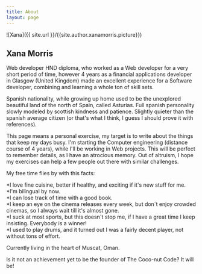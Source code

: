 ```yaml
---
title: About
layout: page
---
```

![Xana]({{ site.url }}/{{site.author.xanamorris.picture}})


<h2>Xana Morris</h2>

<p>Web developer HND diploma, who worked as a Web developer for a very short period of time, however 4 years as a financial applications developer in Glasgow (United Kingdom) made an excellent experience for a Software developer, combining and learning a whole ton of skill sets. </p>

<p>Spanish nationality, while growing up home used to be the unexplored beautiful land of the north of Spain, called Asturias. Full spanish personality slowly modeled by scottish kindness and patience. Slightly quieter than the spanish average citizen (or that's what I think, I guess I should prove it with references). </p>

 <p>This page means a personal exercise, my target is to write about the things that keep my days busy. I'm starting the Computer engineering (distance course of 4 years), while I'll be working in Web projects.
 This will be perfect to remember details, as I have an atrocious memory. Out of altruism, I hope my exercises can help a few people out there with similar challenges. </p>

<p>My free time flies by with this facts: <br>

*I love fine cuisine, better if healthy, and exciting if it's new stuff for me. <br>
*I'm bilingual by now. <br>
*I can lose track of time with a good book. <br>
*I keep an eye on the cinema releases every week, but don´t enjoy crowded cinemas, so I always wait till it's almost gone.<br>
*I suck at most sports, but this doesn´t stop me, if I have a great time I keep insisting. Everybody is a winner! <br>
*I used to play drums, and it turned out I was a fairly decent player, not without tons of effort. <br>
</p>

<p>Currently living in the heart of Muscat, Oman. </p>

<p>Is it not an achievement yet to be the founder of The Coco-nut Code? It will be!</p>




<!-- 

	<p>Desarrolladora de aplicaciones web de título, que a su vez nunca a trabajado como desarrolladora Web, pero si como desarrolladora de aplicaciones financieras durante 4 años en Glasgow, Reino Unido. </p>

<p>Esta página supone un ejercicio personal, mi objetivo es escribir sobre lo que va ocupando mis días. 
Y de forma egoísta me servirá para recordar los detalles de lo que voy estudiando, ya que tengo una memoria atroz. Si de forma altruísta facilito la vida a alguien más que se enfrente a retos similares, estupendo!  </p>



<h2>Skills</h2>

<ul class="skill-list">
	<li>HTML - Jade - Haml - Erb</li>
	<li>Responsive (Mobile First)</li>
	<li>CSS (Stylus, Sass, Less)</li>
	<li>Css Frameworks (Bootstrap, Foundation)</li>
	<li>Javascript (Design Patterns, Testes)</li>
	<li>NodeJS</li>
	<li>AngularJS - ReactJS</li>
	<li>Grunt - Gulp - Yeoman</li>
	<li>Git</li>
	<li>PHP</li>
	<li>Python</li>
	<li>MySQL - MongoDB</li>
	<li>Scrum and Kanban</li>
	<li>TDD e Continuous Integration</li>
</ul>

<h2>Projects</h2>

<ul>
	<li><a href="https://github.com/">Lorem Lorem</a></li>
	<li><a href="https://github.com/">Ipsum Dolor</a></li>
	<li><a href="https://github.com/">Dolor Lorem</a></li>
</ul>
 -->